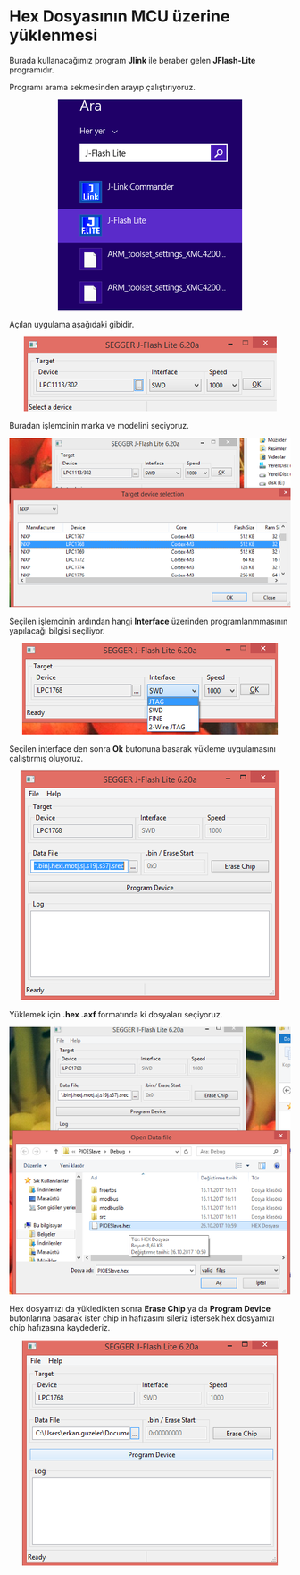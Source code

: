 # Hex Dosyasının MCU üzerine yüklenmesi

Burada kullanacağımız program **Jlink** ile beraber gelen **JFlash-Lite** programıdır.

Programı arama sekmesinden arayıp çalıştırıyoruz.

<p align="center">
    <img src="img/arama.png">
</p>

Açılan uygulama aşağıdaki gibidir.

<p align="center">
    <img src="img/program.png">
</p>

Buradan işlemcinin marka ve modelini seçiyoruz. 

<p align="center">
    <img src="img/select_mcu.png">
</p>

Seçilen işlemcinin ardından hangi **Interface** üzerinden programlanmmasının yapılacağı bilgisi seçiliyor.

<p align="center">
    <img src="img/select_interface.png">
</p>

Seçilen interface den sonra **Ok** butonuna basarak yükleme uygulamasını çalıştırmış oluyoruz. 

<p align="center">
    <img src="img/open_part.png">
</p>

Yüklemek için **.hex .axf** formatında ki dosyaları seçiyoruz. 

<p align="center">
    <img src="img/select_hex.png">
</p>

Hex dosyamızı da yükledikten sonra **Erase Chip** ya da **Program Device** butonlarına basarak ister chip in hafızasını sileriz istersek hex dosyamızı chip hafızasına kaydederiz.

<p align="center">
    <img src="img/finish_prog.png">
</p>